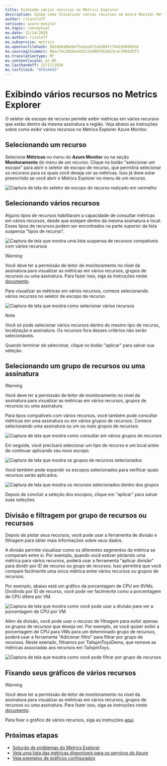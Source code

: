 ```yaml
---
title: Exibindo vários recursos no Metrics Explorer
description: Saiba como Visualizar vários recursos em Azure Monitor Metrics Explorer
author: ritaroloff
services: azure-monitor
ms.topic: conceptual
ms.date: 12/14/2020
ms.author: riroloff
ms.subservice: metrics
ms.openlocfilehash: 9d1460a8bebe75a3ee471eb304fcf642d566b5dd
ms.sourcegitcommit: 86acfdc2020e44d121d498f0b1013c4c3903d3f3
ms.translationtype: MT
ms.contentlocale: pt-BR
ms.lasthandoff: 12/17/2020
ms.locfileid: "97614635"
---
```

# <a name="viewing-multiple-resources-in-metrics-explorer"></a>Exibindo vários recursos no Metrics Explorer

O seletor de escopo de recurso permite exibir métricas em vários recursos que estão dentro da mesma assinatura e região. Veja abaixo as instruções sobre como exibir vários recursos no Metrics Explorer Azure Monitor. 

## <a name="selecting-a-resource"></a>Selecionando um recurso 

Selecione **Métricas** no menu do **Azure Monitor** ou na seção **Monitoramento** do menu de um recurso. Clique no botão "selecionar um escopo" para abrir o seletor de escopo de recurso, que permitirá selecionar os recursos para os quais você deseja ver as métricas. Isso já deve estar preenchido se você abrir o Metrics Explorer no menu de um recurso. 

![Captura de tela do seletor de escopo do recurso realçado em vermelho](./media/metrics-charts/019.png)

## <a name="selecting-multiple-resources"></a>Selecionando vários recursos 

Alguns tipos de recursos habilitaram a capacidade de consultar métricas em vários recursos, desde que estejam dentro da mesma assinatura e local. Esses tipos de recursos podem ser encontrados na parte superior da lista suspensa "tipos de recurso". 

![Captura de tela que mostra uma lista suspensa de recursos compatíveis com vários recursos ](./media/metrics-charts/020.png)

> [!WARNING] 
> Você deve ter a permissão de leitor de monitoramento no nível da assinatura para visualizar as métricas em vários recursos, grupos de recursos ou uma assinatura. Para fazer isso, siga as instruções neste [documento](https://docs.microsoft.com/azure/role-based-access-control/role-assignments-portal).

Para visualizar as métricas em vários recursos, comece selecionando vários recursos no seletor de escopo de recurso. 

![Captura de tela que mostra como selecionar vários recursos](./media/metrics-charts/021.png)

> [!NOTE]
> Você só pode selecionar vários recursos dentro do mesmo tipo de recurso, localização e assinatura. Os recursos fora desses critérios não serão selecionáveis. 

Quando terminar de selecionar, clique no botão "aplicar" para salvar sua seleção. 

## <a name="selecting-a-resource-group-or-subscription"></a>Selecionando um grupo de recursos ou uma assinatura 

> [!WARNING]
> Você deve ter a permissão de leitor de monitoramento no nível da assinatura para visualizar as métricas em vários recursos, grupos de recursos ou uma assinatura. 

Para tipos compatíveis com vários recursos, você também pode consultar métricas em uma assinatura ou em vários grupos de recursos. Comece selecionando uma assinatura ou um ou mais grupos de recursos: 

![Captura de tela que mostra como consultar em vários grupos de recursos ](./media/metrics-charts/022.png)

Em seguida, você precisará selecionar um tipo de recurso e um local antes de continuar aplicando seu novo escopo. 

![Captura de tela que mostra os grupos de recursos selecionados ](./media/metrics-charts/023.png)

Você também pode expandir os escopos selecionados para verificar quais recursos serão aplicados.

![Captura de tela que mostra os recursos selecionados dentro dos grupos ](./media/metrics-charts/024.png)

Depois de concluir a seleção dos escopos, clique em "aplicar" para salvar suas seleções. 

## <a name="splitting-and-filtering-by-resource-group-or-resources"></a>Divisão e filtragem por grupo de recursos ou recursos

Depois de plotar seus recursos, você pode usar a ferramenta de divisão e filtragem para obter mais informações sobre seus dados. 

A divisão permite visualizar como os diferentes segmentos da métrica se comparam entre si. Por exemplo, quando você estiver plotando uma métrica para vários recursos, poderá usar a ferramenta "aplicar divisão" para dividir por ID de recurso ou grupo de recursos. Isso permitirá que você compare facilmente uma única métrica entre vários recursos ou grupos de recursos.  

Por exemplo, abaixo está um gráfico da porcentagem de CPU em 9VMs. Dividindo por ID de recurso, você pode ver facilmente como a porcentagem de CPU difere por VM. 

![Captura de tela que mostra como você pode usar a divisão para ver a porcentagem de CPU por VM](./media/metrics-charts/026.png)

Além da divisão, você pode usar o recurso de filtragem para exibir apenas os grupos de recursos que deseja ver.  Por exemplo, se você quiser exibir a porcentagem de CPU para VMs para um determinado grupo de recursos, poderá usar a ferramenta "Adicionar filtro" para filtrar por grupo de recursos. Neste exemplo, filtramos por TailspinToysDemo, que remove as métricas associadas aos recursos em TailspinToys. 

![Captura de tela que mostra como você pode filtrar por grupo de recursos](./media/metrics-charts/027.png)

## <a name="pinning-your-multi-resource-charts"></a>Fixando seus gráficos de vários recursos 

> [!WARNING] 
> Você deve ter a permissão de leitor de monitoramento no nível da assinatura para visualizar as métricas em vários recursos, grupos de recursos ou uma assinatura. Para fazer isso, siga as instruções neste [documento](https://docs.microsoft.com/azure/role-based-access-control/role-assignments-portal). 

Para fixar o gráfico de vários recursos, siga as instruções [aqui](https://docs.microsoft.com/azure/azure-monitor/platform/metrics-charts#pin-charts-to-dashboards). 

## <a name="next-steps"></a>Próximas etapas

* [Solução de problemas do Metrics Explorer](metrics-troubleshoot.md)
* [Veja uma lista das métricas disponíveis para os serviços do Azure](metrics-supported.md)
* [Veja exemplos de gráficos configurados](metric-chart-samples.md)


